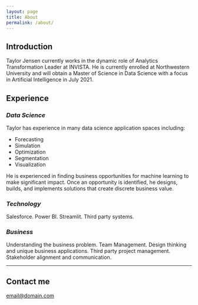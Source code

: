 ```yaml
---
layout: page
title: About
permalink: /about/
---
```


## **Introduction**
Taylor Jensen currently works in the dynamic role of Analytics Transformation Leader at INVISTA. He is currently enrolled at Northwestern University and will obtain a Master of Science in Data Science with a focus in Artificial Intelligence in July 2021. 

## **Experience**

### *Data Science*

Taylor has experience in many data science application spaces including:

- Forecasting
- Simulation
- Optimization
- Segmentation
- Visualization

He is experienced in finding business opportunities for machine learning to make significant impact. Once an opportunity is identified, he designs, builds, and implements solutions that create discrete business value. 

### *Technology*
Salesforce. Power BI. Streamlit. Third party systems.

### *Business*
Understanding the business problem. Team Management. Design thinking and unique business applications. Third party project management. Stakeholder alignment and communication. 



---
## **Contact me**

[email@domain.com](mailto:email@domain.com)